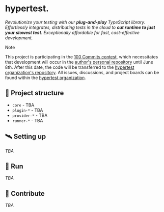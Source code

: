 # hypertest.

_Revolutionize your testing with our **plug-and-play** TypeScript library. Effortlessly integrates, distributing tests in the cloud to **cut runtime to just your slowest test**. Exceptionally affordable for fast, cost-effective development._

> [!NOTE]
> This project is participating in the [100 Commits contest](https://100commitow.pl), which necessitates that development will occur in the [author's personal repository](https://github.com/marcinlesek/hypertest) until June 8th. After this date, the code will be transferred to the [hypertest organization's repository](https://github.com/hypertest-cloud/hypertest). All issues, discussions, and project boards can be found within the [hypertest organization](https://github.com/hypertest-cloud).

## :scroll: Project structure

- `core` - TBA
- `plugin-*` - TBA
- `provider-*` - TBA
- `runner-*` - TBA

## :artificial_satellite: Setting up

_TBA_

## :test_tube: Run

_TBA_

## :handshake: Contribute

_TBA_
